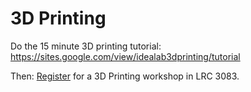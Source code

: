 # 3D Printing
Do the 15 minute 3D printing tutorial:
https://sites.google.com/view/idealab3dprinting/tutorial   

Then: [Register](https://humber.libcal.com/calendar/idealab)
for a 3D Printing workshop in LRC 3083.
